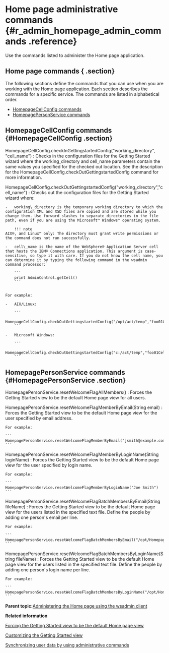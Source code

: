 # Home page administrative commands {#r_admin_homepage_admin_commands .reference}

Use the commands listed to administer the Home page application.

## Home page commands { .section}

The following sections define the commands that you can use when you are working with the Home page application. Each section describes the commands for a specific service. The commands are listed in alphabetical order.

-   [HomepageCellConfig commands](r_admin_homepage_admin_commands.md#HomepageCellConfig)
-   [HomepagePersonService commands](r_admin_homepage_admin_commands.md#HomepagePersonService)

## HomepageCellConfig commands {#HomepageCellConfig .section}

HomepageCellConfig.checkInGettingstartedConfig\("working\_directory", "cell\_name"\)
:   Checks in the configuration files for the Getting Started wizard where the working\_directory and cell\_name parameters contain the same values you specified for the checked out location. See the description for the HomepageCellConfig.checkOutGettingstartedConfig command for more information.

HomepageCellConfig.checkOutGettingstartedConfig\("working\_directory","cell\_name"\)
:   Checks out the configuration files for the Getting Started wizard where:

    -   working\_directory is the temporary working directory to which the configuration XML and XSD files are copied and are stored while you change them. Use forward slashes to separate directories in the file path, even if you are using the Microsoft™ Windows™ operating system.

        !!! note
    AIX®, and Linux™ only: The directory must grant write permissions or the command does not run successfully.

    -   cell\_name is the name of the WebSphere® Application Server cell that hosts the IBM® Connections application. This argument is case-sensitive, so type it with care. If you do not know the cell name, you can determine it by typing the following command in the wsadmin command processor:

        ```
        print AdminControl.getCell()
        ```


    For example:

    -   AIX/Linux:

        ```
        HomepageCellConfig.checkOutGettingstartedConfig("/opt/act/temp","foo01Cell01")
        ```

    -   Microsoft Windows:

        ```
        HomepageCellConfig.checkOutGettingstartedConfig("c:/act/temp","foo01Cell01")
        ```


## HomepagePersonService commands {#HomepagePersonService .section}

HomepagePersonService.resetWelcomeFlagAllMembers\(\)
:   Forces the Getting Started view to be the default Home page view for all users.

HomepagePersonService.resetWelcomeFlagMemberByEmail\(String email\)
:   Forces the Getting Started view to be the default Home page view for the user specified by email address.

    For example:

    ```
    HomepagePersonService.resetWelcomeFlagMemberByEmail("jsmith@example.com")
    ```

HomepagePersonService.resetWelcomeFlagMemberByLoginName\(String loginName\)
:   Forces the Getting Started view to be the default Home page view for the user specified by login name.

    For example:

    ```
    HomepagePersonService.resetWelcomeFlagMemberByLoginName("Joe Smith")
    ```

HomepagePersonService.resetWelcomeFlagBatchMembersByEmail\(String fileName\)
:   Forces the Getting Started view to be the default Home page view for the users listed in the specified text file. Define the people by adding one person's email per line.

    For example:

    ```
    HomepagePersonService.resetWelcomeFlagBatchMembersByEmail("/opt/Homepage/emails.txt")
    ```

HomepagePersonService.resetWelcomeFlagBatchMembersByLoginName\(String fileName\)
:   Forces the Getting Started view to be the default Home page view for the users listed in the specified text file. Define the people by adding one person's login name per line.

    For example:

    ```
    HomepagePersonService.resetWelcomeFlagBatchMembersByLoginName("/opt/Homepage/logins.txt")
    ```

**Parent topic:**[Administering the Home page using the wsadmin client](../admin/c_admin_homepage_wsadmin.md)

**Related information**  


[Forcing the Getting Started view to be the default Home page view](../customize/t_customize_getstarted_tab_on.md)

[Customizing the Getting Started view](../customize/t_customize_getting_started_page.md)

[Synchronizing user data by using administrative commands](../admin/c_admin_common_sync_via_admin_commands1.md)

